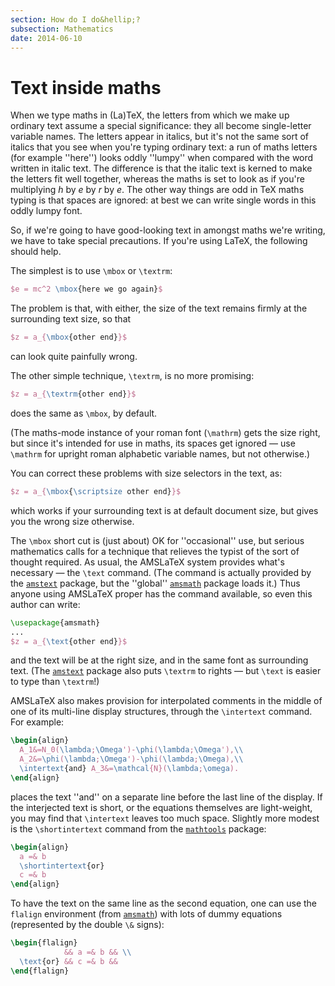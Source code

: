 ```yaml
---
section: How do I do&hellip;?
subsection: Mathematics
date: 2014-06-10
---
```

# Text inside maths

When we type maths in (La)TeX, the letters from which we make up
ordinary text assume a special significance: they all become
single-letter variable names.  The letters appear in italics, but it's
not the same sort of italics that you see when you're typing ordinary
text: a run of maths letters (for example ''here'') looks oddly
''lumpy'' when compared with the word written in italic text.  The
difference is that the italic text is kerned to make the letters fit
well together, whereas the maths is set to look as if you're
multiplying _h_ by _e_ by _r_ by _e_.  The other
way things are odd in TeX maths typing is that spaces are ignored:
at best we can write single words in this oddly lumpy font.

So, if we're going to have good-looking text in amongst maths we're
writing, we have to take special precautions.  If you're using
LaTeX, the following should help.

The simplest is to use `\mbox` or `\textrm`:
```latex
$e = mc^2 \mbox{here we go again}$
```
The problem is that, with either, the size of the text remains firmly
at the surrounding text size, so that
```latex
$z = a_{\mbox{other end}}$
```
can look quite painfully wrong.

The other simple technique, `\textrm`, is no more promising:
```latex
$z = a_{\textrm{other end}}$
```
does the same as `\mbox`, by default.

(The maths-mode instance of your roman font (`\mathrm`) gets the
size right, but since it's intended for use in maths, its spaces get
ignored&nbsp;&mdash; use `\mathrm` for upright roman alphabetic variable
names, but not otherwise.)

You can correct these problems with size selectors in the text, as:
```latex
$z = a_{\mbox{\scriptsize other end}}$
```
which works if your surrounding text is at default document size, but
gives you the wrong size otherwise.

The `\mbox` short cut is (just about) OK for ''occasional''
use, but serious mathematics calls for a technique that
relieves the typist of the sort of thought required.  As usual, the
AMSLaTeX system provides what's necessary&nbsp;&mdash; the `\text`
command.  (The command is actually provided by the [`amstext`](https://ctan.org/pkg/amstext)
package, but the ''global'' [`amsmath`](https://ctan.org/pkg/amsmath) package loads it.)  Thus
anyone using AMSLaTeX proper has the command available, so even
this author can write:
```latex
\usepackage{amsmath}
...
$z = a_{\text{other end}}$
```
and the text will be at the right size, and in the same font as
surrounding text.  (The [`amstext`](https://ctan.org/pkg/amstext) package also puts
`\textrm` to rights&nbsp;&mdash; but `\text` is easier to type than
`\textrm`!)

AMSLaTeX also makes provision for interpolated comments in the
middle of one of its multi-line display structures, through the
`\intertext` command.  For example:
```latex
\begin{align}
  A_1&=N_0(\lambda;\Omega')-\phi(\lambda;\Omega'),\\
  A_2&=\phi(\lambda;\Omega')-\phi(\lambda;\Omega),\\
  \intertext{and} A_3&=\mathcal{N}(\lambda;\omega).
\end{align}
```
places the text ''and'' on a separate line before the last line of the
display.  If the interjected text is short, or the equations
themselves are light-weight, you may find that `\intertext` leaves
too much space.  Slightly more modest is the `\shortintertext`
command from the [`mathtools`](https://ctan.org/pkg/mathtools) package:
```latex
\begin{align}
  a =& b
  \shortintertext{or}
  c =& b
\end{align}
```
To have the text on the same line as the second equation, one can use
the `flalign` environment (from [`amsmath`](https://ctan.org/pkg/amsmath))
with lots of dummy equations (represented by the double `\&`
signs):
```latex
\begin{flalign}
            && a =& b && \\
  \text{or} && c =& b &&
\end{flalign}
```

